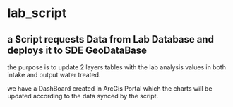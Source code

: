 # lab_script

## a Script requests Data from Lab Database and deploys it to SDE GeoDataBase

the purpose is to update 2 layers tables with the lab analysis values in both intake and output water treated.

we have a DashBoard created in ArcGis Portal which the charts will be updated according to the data synced by the script.
